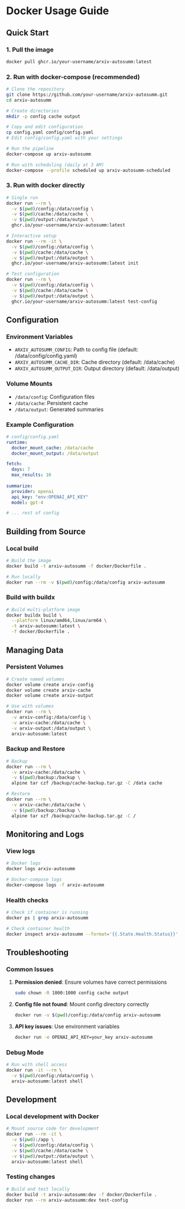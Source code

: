 # Docker Usage Guide

## Quick Start

### 1. Pull the image
```bash
docker pull ghcr.io/your-username/arxiv-autosumm:latest
```

### 2. Run with docker-compose (recommended)
```bash
# Clone the repository
git clone https://github.com/your-username/arxiv-autosumm.git
cd arxiv-autosumm

# Create directories
mkdir -p config cache output

# Copy and edit configuration
cp config.yaml config/config.yaml
# Edit config/config.yaml with your settings

# Run the pipeline
docker-compose up arxiv-autosumm

# Run with scheduling (daily at 3 AM)
docker-compose --profile scheduled up arxiv-autosumm-scheduled
```

### 3. Run with docker directly
```bash
# Single run
docker run --rm \
  -v $(pwd)/config:/data/config \
  -v $(pwd)/cache:/data/cache \
  -v $(pwd)/output:/data/output \
  ghcr.io/your-username/arxiv-autosumm:latest

# Interactive setup
docker run --rm -it \
  -v $(pwd)/config:/data/config \
  -v $(pwd)/cache:/data/cache \
  -v $(pwd)/output:/data/output \
  ghcr.io/your-username/arxiv-autosumm:latest init

# Test configuration
docker run --rm \
  -v $(pwd)/config:/data/config \
  -v $(pwd)/cache:/data/cache \
  -v $(pwd)/output:/data/output \
  ghcr.io/your-username/arxiv-autosumm:latest test-config
```

## Configuration

### Environment Variables
- `ARXIV_AUTOSUMM_CONFIG`: Path to config file (default: /data/config/config.yaml)
- `ARXIV_AUTOSUMM_CACHE_DIR`: Cache directory (default: /data/cache)
- `ARXIV_AUTOSUMM_OUTPUT_DIR`: Output directory (default: /data/output)

### Volume Mounts
- `/data/config`: Configuration files
- `/data/cache`: Persistent cache
- `/data/output`: Generated summaries

### Example Configuration
```yaml
# config/config.yaml
runtime:
  docker_mount_cache: /data/cache
  docker_mount_output: /data/output

fetch:
  days: 7
  max_results: 10
  
summarize:
  provider: openai
  api_key: "env:OPENAI_API_KEY"
  model: gpt-4

# ... rest of config
```

## Building from Source

### Local build
```bash
# Build the image
docker build -t arxiv-autosumm -f docker/Dockerfile .

# Run locally
docker run --rm -v $(pwd)/config:/data/config arxiv-autosumm
```

### Build with buildx
```bash
# Build multi-platform image
docker buildx build \
  --platform linux/amd64,linux/arm64 \
  -t arxiv-autosumm:latest \
  -f docker/Dockerfile .
```

## Managing Data

### Persistent Volumes
```bash
# Create named volumes
docker volume create arxiv-config
docker volume create arxiv-cache
docker volume create arxiv-output

# Use with volumes
docker run --rm \
  -v arxiv-config:/data/config \
  -v arxiv-cache:/data/cache \
  -v arxiv-output:/data/output \
  arxiv-autosumm:latest
```

### Backup and Restore
```bash
# Backup
docker run --rm \
  -v arxiv-cache:/data/cache \
  -v $(pwd)/backup:/backup \
  alpine tar czf /backup/cache-backup.tar.gz -C /data cache

# Restore
docker run --rm \
  -v arxiv-cache:/data/cache \
  -v $(pwd)/backup:/backup \
  alpine tar xzf /backup/cache-backup.tar.gz -C /
```

## Monitoring and Logs

### View logs
```bash
# Docker logs
docker logs arxiv-autosumm

# Docker-compose logs
docker-compose logs -f arxiv-autosumm
```

### Health checks
```bash
# Check if container is running
docker ps | grep arxiv-autosumm

# Check container health
docker inspect arxiv-autosumm --format='{{.State.Health.Status}}'
```

## Troubleshooting

### Common Issues

1. **Permission denied**: Ensure volumes have correct permissions
   ```bash
   sudo chown -R 1000:1000 config cache output
   ```

2. **Config file not found**: Mount config directory correctly
   ```bash
   docker run -v $(pwd)/config:/data/config arxiv-autosumm
   ```

3. **API key issues**: Use environment variables
   ```bash
   docker run -e OPENAI_API_KEY=your_key arxiv-autosumm
   ```

### Debug Mode
```bash
# Run with shell access
docker run -it --rm \
  -v $(pwd)/config:/data/config \
  arxiv-autosumm:latest shell
```

## Development

### Local development with Docker
```bash
# Mount source code for development
docker run --rm -it \
  -v $(pwd):/app \
  -v $(pwd)/config:/data/config \
  -v $(pwd)/cache:/data/cache \
  -v $(pwd)/output:/data/output \
  arxiv-autosumm:latest shell
```

### Testing changes
```bash
# Build and test locally
docker build -t arxiv-autosumm:dev -f docker/Dockerfile .
docker run --rm arxiv-autosumm:dev test-config
```